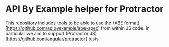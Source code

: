 API By Example helper for Protractor
====================================

This repository includes tools to be able to use the (ABE format)[https://github.com/apibyexample/abe-spec]
from within JS code. In particular we aim to support (Protractor JS)[https://github.com/angular/protractor] tests.
